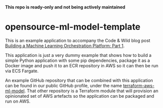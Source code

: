 **This repo is ready-only and not being actively maintained**

# opensource-ml-model-template

This is an example application to accompany the Code & Wild blog post [Building a Machine Learning Orchestration Platform: Part 1](https://www.bloomandwild.com).

This application is just a very dummy example that shows how to build a simple Python application with some pip dependencies, package it as a Docker image and push it
to an ECR repository in AWS so it can then be run via ECS Fargate.

An example GitHub repository that can be combined with this application can be found in our public GitHub profile, under the name [terraform-aws-ml-model](https://github.com/BloomAndWild/terraform-aws-ml-model).
That other repository is a Terraform module that will provision an opinionated set of AWS artefacts so the application can be packaged and run on AWS.
